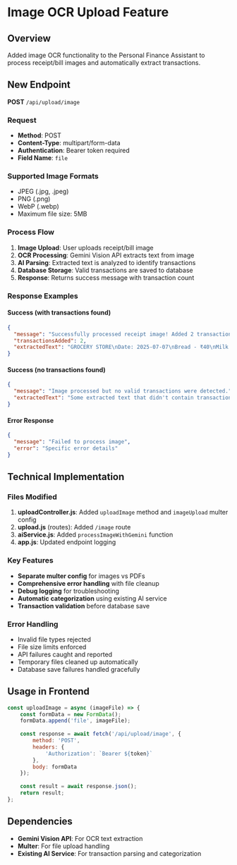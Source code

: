 # Image OCR Upload Feature

## Overview
Added image OCR functionality to the Personal Finance Assistant to process receipt/bill images and automatically extract transactions.

## New Endpoint
**POST** `/api/upload/image`

### Request
- **Method**: POST
- **Content-Type**: multipart/form-data
- **Authentication**: Bearer token required
- **Field Name**: `file`

### Supported Image Formats
- JPEG (.jpg, .jpeg)
- PNG (.png)
- WebP (.webp)
- Maximum file size: 5MB

### Process Flow
1. **Image Upload**: User uploads receipt/bill image
2. **OCR Processing**: Gemini Vision API extracts text from image
3. **AI Parsing**: Extracted text is analyzed to identify transactions
4. **Database Storage**: Valid transactions are saved to database
5. **Response**: Returns success message with transaction count

### Response Examples

#### Success (with transactions found)
```json
{
  "message": "Successfully processed receipt image! Added 2 transaction(s) with AI categorization.",
  "transactionsAdded": 2,
  "extractedText": "GROCERY STORE\nDate: 2025-07-07\nBread - ₹40\nMilk - ₹60\nTotal: ₹100"
}
```

#### Success (no transactions found)
```json
{
  "message": "Image processed but no valid transactions were detected.",
  "extractedText": "Some extracted text that didn't contain transaction data"
}
```

#### Error Response
```json
{
  "message": "Failed to process image",
  "error": "Specific error details"
}
```

## Technical Implementation

### Files Modified
1. **uploadController.js**: Added `uploadImage` method and `imageUpload` multer config
2. **upload.js** (routes): Added `/image` route
3. **aiService.js**: Added `processImageWithGemini` function
4. **app.js**: Updated endpoint logging

### Key Features
- **Separate multer config** for images vs PDFs
- **Comprehensive error handling** with file cleanup
- **Debug logging** for troubleshooting
- **Automatic categorization** using existing AI service
- **Transaction validation** before database save

### Error Handling
- Invalid file types rejected
- File size limits enforced
- API failures caught and reported
- Temporary files cleaned up automatically
- Database save failures handled gracefully

## Usage in Frontend
```javascript
const uploadImage = async (imageFile) => {
    const formData = new FormData();
    formData.append('file', imageFile);
    
    const response = await fetch('/api/upload/image', {
        method: 'POST',
        headers: {
            'Authorization': `Bearer ${token}`
        },
        body: formData
    });
    
    const result = await response.json();
    return result;
};
```

## Dependencies
- **Gemini Vision API**: For OCR text extraction
- **Multer**: For file upload handling
- **Existing AI Service**: For transaction parsing and categorization
